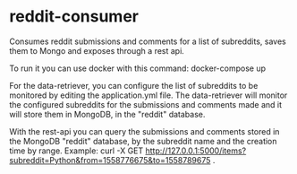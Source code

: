 # reddit-consumer
Consumes reddit submissions and comments for a list of subreddits, saves them to Mongo and exposes through a rest api. 

To run it you can use docker with this command: docker-compose up

For the data-retriever, you can configure the list of subreddits to be monitored by editing the application.yml file. The data-retriever will monitor the configured subreddits for the submissions and comments made and it will store them in MongoDB, in the "reddit" database.

With the rest-api you can query the submissions and comments stored in the MongoDB "reddit" database, by the subreddit name and the creation time by range. Example: curl -X GET http://127.0.0.1:5000/items?subreddit=Python&from=1558776675&to=1558789675 .
